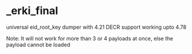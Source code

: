 # _erki_final
universal eid_root_key dumper with 4.21 DECR support working upto 4.78

Note: It will not work for more than 3 or 4 payloads at once, else the payload cannot be loaded
